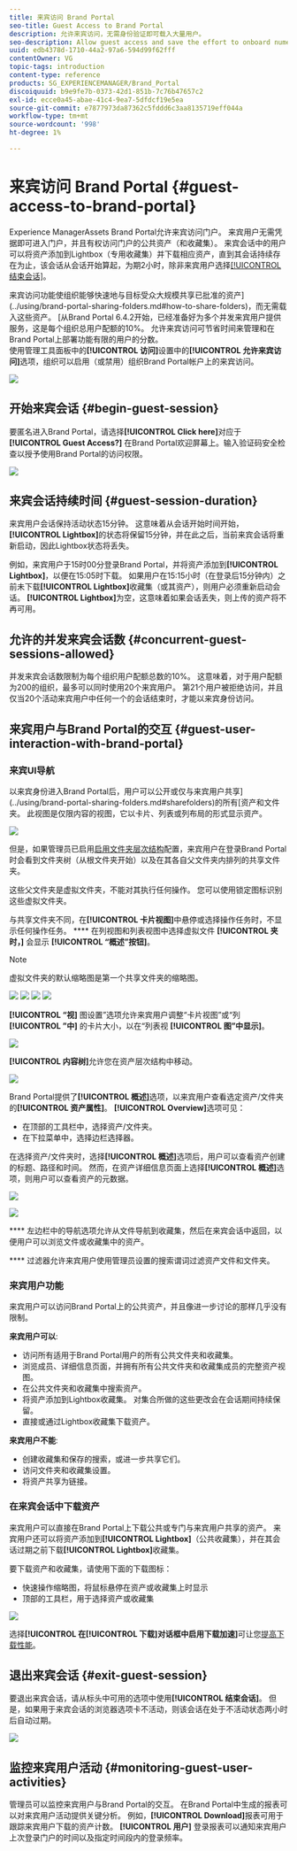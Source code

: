 ```yaml
---
title: 来宾访问 Brand Portal
seo-title: Guest Access to Brand Portal
description: 允许来宾访问，无需身份验证即可载入大量用户。
seo-description: Allow guest access and save the effort to onboard numerous users without authentication.
uuid: edb4378d-1710-44a2-97a6-594d99f62fff
contentOwner: VG
topic-tags: introduction
content-type: reference
products: SG_EXPERIENCEMANAGER/Brand_Portal
discoiquuid: b9e9fe7b-0373-42d1-851b-7c76b47657c2
exl-id: ecce0a45-abae-41c4-9ea7-5dfdcf19e5ea
source-git-commit: e7877973da87362c5fddd6c3aa8135719eff044a
workflow-type: tm+mt
source-wordcount: '998'
ht-degree: 1%

---
```


# 来宾访问 Brand Portal {#guest-access-to-brand-portal}

Experience ManagerAssets Brand Portal允许来宾访问门户。 来宾用户无需凭据即可进入门户，并且有权访问门户的公共资产（和收藏集）。 来宾会话中的用户可以将资产添加到Lightbox（专用收藏集）并下载相应资产，直到其会话持续存在为止，该会话从会话开始算起，为期2小时，除非来宾用户选择[[!UICONTROL 结束会话]](#exit-guest-session)。

来宾访问功能使组织能够快速地与目标受众大规模共享已批准的资产](../using/brand-portal-sharing-folders.md#how-to-share-folders)，而无需载入这些资产。 [从Brand Portal 6.4.2开始，已经准备好为多个并发来宾用户提供服务，这是每个组织总用户配额的10%。 允许来宾访问可节省时间来管理和在Brand Portal上部署功能有限的用户的分数。\
使用管理工具面板中的&#x200B;**[!UICONTROL 访问]**&#x200B;设置中的&#x200B;**[!UICONTROL 允许来宾访问]**&#x200B;选项，组织可以启用（或禁用）组织Brand Portal帐户上的来宾访问。

<!--
Comment Type: annotation
Last Modified By: mgulati
Last Modified Date: 2018-08-17T10:42:59.879-0400
Removed the first para: "AEM Assets Brand Portal allows public users to enter the portal anonymously and have restricted access to the allowed public resources as guests. Organization users with guest role need not seek access and authentication from administrators."
-->

![](assets/enable-guest-access.png)

## 开始来宾会话 {#begin-guest-session}

要匿名进入Brand Portal，请选择&#x200B;**[!UICONTROL Click here]**&#x200B;对应于&#x200B;**[!UICONTROL Guest Access?]** 在Brand Portal欢迎屏幕上。输入验证码安全检查以授予使用Brand Portal的访问权限。

![](assets/bp-login-screen.png)

## 来宾会话持续时间 {#guest-session-duration}


来宾用户会话保持活动状态15分钟。
这意味着从会话开始时间开始， **[!UICONTROL Lightbox]**&#x200B;的状态将保留15分钟，并在此之后，当前来宾会话将重新启动，因此Lightbox状态将丢失。

例如，来宾用户于15时00分登录Brand Portal，并将资产添加到&#x200B;**[!UICONTROL Lightbox]**，以便在15:05时下载。 如果用户在15:15小时（在登录后15分钟内）之前未下载&#x200B;**[!UICONTROL Lightbox]**&#x200B;收藏集（或其资产），则用户必须重新启动会话。 **[!UICONTROL Lightbox]**&#x200B;为空，这意味着如果会话丢失，则上传的资产将不再可用。

## 允许的并发来宾会话数 {#concurrent-guest-sessions-allowed}

并发来宾会话数限制为每个组织用户配额总数的10%。 这意味着，对于用户配额为200的组织，最多可以同时使用20个来宾用户。 第21个用户被拒绝访问，并且仅当20个活动来宾用户中任何一个的会话结束时，才能以来宾身份访问。

## 来宾用户与Brand Portal的交互 {#guest-user-interaction-with-brand-portal}

### 来宾UI导航

以来宾身份进入Brand Portal后，用户可以公开或仅与来宾用户共享](../using/brand-portal-sharing-folders.md#sharefolders)的所有[资产和文件夹。 此视图是仅限内容的视图，它以卡片、列表或列布局的形式显示资产。

![](assets/disabled-folder-hierarchy1.png)

但是，如果管理员已启用[启用文件夹层次结构](../using/brand-portal-general-configuration.md#main-pars-header-1621071021)配置，来宾用户在登录Brand Portal时会看到文件夹树（从根文件夹开始）以及在其各自父文件夹内排列的共享文件夹。

这些父文件夹是虚拟文件夹，不能对其执行任何操作。 您可以使用锁定图标识别这些虚拟文件夹。

与共享文件夹不同，在&#x200B;**[!UICONTROL 卡片视图]**&#x200B;中悬停或选择操作任务时，不显示任何操作任务。 **** 在列视图和列表视图中选择虚拟文件 **[!UICONTROL 夹时，]** 会显示 **[!UICONTROL “概述”按钮]**。

>[!NOTE]
>
>虚拟文件夹的默认缩略图是第一个共享文件夹的缩略图。

![](assets/enabled-hierarchy1.png) ![](assets/hierarchy1-nonadmin.png) ![](assets/hierarchy-nonadmin.png) ![](assets/hierarchy2-nonadmin.png)

**[!UICONTROL “视]** 图设置”选项允许来宾用户调整“卡片视图”或“列 **[!UICONTROL ”中]** 的卡片大小，以在“列表视 **[!UICONTROL 图”中显示]**。

![](assets/nav-guest-user.png)

**[!UICONTROL 内容树]**&#x200B;允许您在资产层次结构中移动。

![](assets/guest-login-ui.png)

Brand Portal提供了&#x200B;**[!UICONTROL 概述]**&#x200B;选项，以来宾用户查看选定资产/文件夹的&#x200B;**[!UICONTROL 资产属性]**。 **[!UICONTROL Overview]**&#x200B;选项可见：

* 在顶部的工具栏中，选择资产/文件夹。
* 在下拉菜单中，选择边栏选择器。

在选择资产/文件夹时，选择&#x200B;**[!UICONTROL 概述]**&#x200B;选项后，用户可以查看资产创建的标题、路径和时间。 然而，在资产详细信息页面上选择&#x200B;**[!UICONTROL 概述]**&#x200B;选项，则用户可以查看资产的元数据。

![](assets/overview-option-1.png)

![](assets/overview-rail-selector-1.png)

**** 左边栏中的导航选项允许从文件导航到收藏集，然后在来宾会话中返回，以便用户可以浏览文件或收藏集中的资产。

**** 过滤器允许来宾用户使用管理员设置的搜索谓词过滤资产文件和文件夹。

### 来宾用户功能

来宾用户可以访问Brand Portal上的公共资产，并且像进一步讨论的那样几乎没有限制。

**来宾用户可以**:

* 访问所有适用于Brand Portal用户的所有公共文件夹和收藏集。
* 浏览成员、详细信息页面，并拥有所有公共文件夹和收藏集成员的完整资产视图。
* 在公共文件夹和收藏集中搜索资产。
* 将资产添加到Lightbox收藏集。 对集合所做的这些更改会在会话期间持续保留。
* 直接或通过Lightbox收藏集下载资产。

**来宾用户不能**:

* 创建收藏集和保存的搜索，或进一步共享它们。
* 访问文件夹和收藏集设置。
* 将资产共享为链接。

### 在来宾会话中下载资产

来宾用户可以直接在Brand Portal上下载公共或专门与来宾用户共享的资产。 来宾用户还可以将资产添加到&#x200B;**[!UICONTROL Lightbox]**（公共收藏集），并在其会话过期之前下载&#x200B;**[!UICONTROL Lightbox]**&#x200B;收藏集。

要下载资产和收藏集，请使用下面的下载图标：

* 快速操作缩略图，将鼠标悬停在资产或收藏集上时显示
* 顶部的工具栏，用于选择资产或收藏集

![](assets/download-on-guest.png)

选择&#x200B;**[!UICONTROL 在[!UICONTROL 下载]对话框中启用下载加速]**&#x200B;可让您[提高下载性能](../using/accelerated-download.md)。

## 退出来宾会话 {#exit-guest-session}

要退出来宾会话，请从标头中可用的选项中使用&#x200B;**[!UICONTROL 结束会话]**。 但是，如果用于来宾会话的浏览器选项卡不活动，则该会话在处于不活动状态两小时后自动过期。

![](assets/end-guest-session.png)

## 监控来宾用户活动 {#monitoring-guest-user-activities}

管理员可以监控来宾用户与Brand Portal的交互。 在Brand Portal中生成的报表可以对来宾用户活动提供关键分析。 例如，**[!UICONTROL Download]**&#x200B;报表可用于跟踪来宾用户下载的资产计数。 **[!UICONTROL 用户]** 登录报表可以通知来宾用户上次登录门户的时间以及指定时间段内的登录频率。

